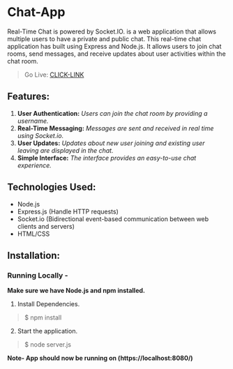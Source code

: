 # Chat-App

Real-Time Chat is powered by Socket.IO. is a web application that allows multiple users to have a private and public chat. This real-time chat application has built using Express and Node.js. It allows users to join chat rooms, send messages, and receive updates about user activities within the chat room.


> Go Live:     [CLICK-LINK](https://chat-application-4rn1.onrender.com/)


## Features:

1) **User Authentication:**   *_Users can join the chat room by providing a username._*
2) **Real-Time Messaging:**  *_Messages are sent and received in real time using Socket.io._*
3) **User Updates:**    *_Updates about new user joining and existing user leaving are displayed in the chat._*
4) **Simple Interface:**   *_The interface provides an easy-to-use chat experience._*


## Technologies Used:

- Node.js
- Express.js (Handle HTTP requests)
- Socket.io (Bidirectional event-based communication between web clients and servers)
- HTML/CSS 



## Installation:

### Running Locally -

**Make sure we have Node.js and npm installed.**


1. Install Dependencies.

 > $ npm install

2. Start the application.

 > $ node server.js

**Note- App should now be running on (https://localhost:8080/)**

               
